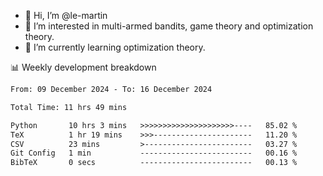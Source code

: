 - 👋 Hi, I’m @le-martin
- 👀 I’m interested in multi-armed bandits, game theory and optimization theory.
- 🌱 I’m currently learning optimization theory.
<!---- 💞️ I’m looking to collaborate on ...
- 📫 How to reach me ...-->

<!---
Tutorial for using WakaTime stats in GitHub profile: https://github.com/athul/waka-readme
-->

📊 Weekly development breakdown
<!--START_SECTION:waka-->

```txt
From: 09 December 2024 - To: 16 December 2024

Total Time: 11 hrs 49 mins

Python       10 hrs 3 mins   >>>>>>>>>>>>>>>>>>>>>----   85.02 %
TeX          1 hr 19 mins    >>>----------------------   11.20 %
CSV          23 mins         >------------------------   03.27 %
Git Config   1 min           -------------------------   00.16 %
BibTeX       0 secs          -------------------------   00.13 %
```

<!--END_SECTION:waka-->

<!---
le-martin/le-martin is a ✨ special ✨ repository because its `README.md` (this file) appears on your GitHub profile.
You can click the Preview link to take a look at your changes.
--->
